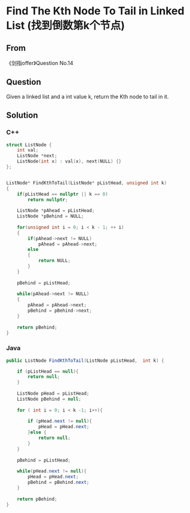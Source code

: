 # Find The Kth Node To Tail in Linked List (找到倒数第k个节点)





## From

《剑指offer》Question No.14



## Question

Given a linked list and a int value k, return the Kth node to tail in it.



## Solution  



### C++

```c++
struct ListNode {
    int val;
    ListNode *next;
    ListNode(int x) : val(x), next(NULL) {}
};


ListNode* FindKthToTail(ListNode* pListHead, unsigned int k)
{
    if(pListHead == nullptr || k == 0)
        return nullptr;
    
    ListNode *pAhead = pListHead;
    ListNode *pBehind = NULL;
    
    for(unsigned int i = 0; i < k - 1; ++ i)
    {
        if(pAhead->next != NULL)
            pAhead = pAhead->next;
        else
        {
            return NULL;
        }
    }
    
    pBehind = pListHead;
    
    while(pAhead->next != NULL)
    {
        pAhead = pAhead->next;
        pBehind = pBehind->next;
    }
    
    return pBehind;
}
```

### Java

```java
public ListNode FindKthToTail(ListNode pListHead,  int k) {

    if (pListHead == null){
        return null;
    }
    
    ListNode pHead = pListHead;
    ListNode pBehind = null;
    
    for ( int i = 0; i < k -1; i++){
        
        if (pHead.next != null){
            pHead = pHead.next;
        }else {
            return null;
        }
    }
    
    pBehind = pListHead;
    
    while(pHead.next != null){
        pHead = pHead.next;
        pBehind = pBehind.next;
    }
    
    return pBehind;
}
```

